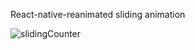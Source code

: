 React-native-reanimated sliding animation

![slidingCounter](https://github.com/hkancm/slidingCounter/assets/61470631/7f487112-004d-4c3b-8ca8-57354d00f5ce)
